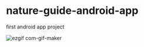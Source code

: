 # nature-guide-android-app
first android app project

![ezgif com-gif-maker](https://user-images.githubusercontent.com/60421714/89764881-ee6e2b80-dafd-11ea-8869-408cf8daae81.gif)

